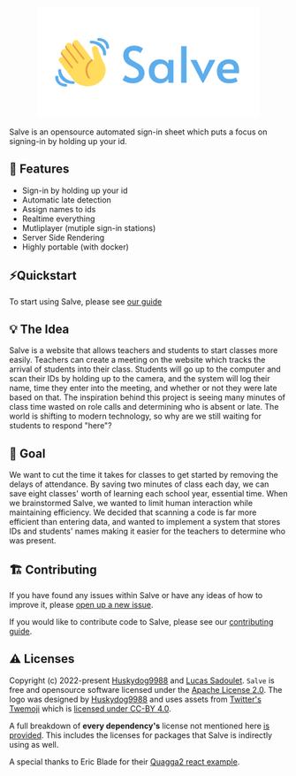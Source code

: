<p align="center">
  <img alt="👋 Salve" height="200" src="https://raw.githubusercontent.com/Huskydog9988/Salve/main/docs/Salve.svg">
</p>

Salve is an opensource automated sign-in sheet which puts a focus on signing-in by holding up your id.

## 🎯 Features

- Sign-in by holding up your id
- Automatic late detection
- Assign names to ids
- Realtime everything
- Mutliplayer (mutiple sign-in stations)
- Server Side Rendering
- Highly portable (with docker)

## ⚡Quickstart

To start using Salve, please see [our guide](./docs/quickstart.md)

## 💡 The Idea

Salve is a website that allows teachers and students to start classes more easily. Teachers can create a meeting on the website which tracks the arrival of students into their class. Students will go up to the computer and scan their IDs by holding up to the camera, and the system will log their name, time they enter into the meeting, and whether or not they were late based on that. The inspiration behind this project is seeing many minutes of class time wasted on role calls and determining who is absent or late. The world is shifting to modern technology, so why are we still waiting for students to respond "here"?

## 🥅 Goal

We want to cut the time it takes for classes to get started by removing the delays of attendance. By saving two minutes of class each day, we can save eight classes' worth of learning each school year, essential time. When we brainstormed Salve, we wanted to limit human interaction while maintaining efficiency. We decided that scanning a code is far more efficient than entering data, and wanted to implement a system that stores IDs and students' names making it easier for the teachers to determine who was present.

## 🏗️ Contributing

If you have found any issues within Salve or have any ideas of how to improve it, please [open up a new issue](https://github.com/Huskydog9988/Salve/issues/new).

If you would like to contribute code to Salve, please see our [contributing guide](./docs/CONTRIBUTING.md).

## ⚠️ Licenses

Copyright (c) 2022-present [Huskydog9988](https://github.com/Huskydog9988) and [Lucas Sadoulet](https://github.com/SilentS100). `Salve` is free and opensource software licensed under the [Apache License 2.0](./LICENSE).
The logo was designed by [Huskydog9988](https://github.com/Huskydog9988) and uses assets from [Twitter's Twemoji](https://twemoji.twitter.com/) which is [licensed under CC-BY 4.0](https://creativecommons.org/licenses/by/4.0/).

A full breakdown of **every dependency's** license not mentioned here [is provided](./docs/licenses.txt). This includes the licenses for packages that Salve is indirectly using as well.

A special thanks to Eric Blade for their [Quagga2 react example](https://github.com/ericblade/quagga2-react-example).
